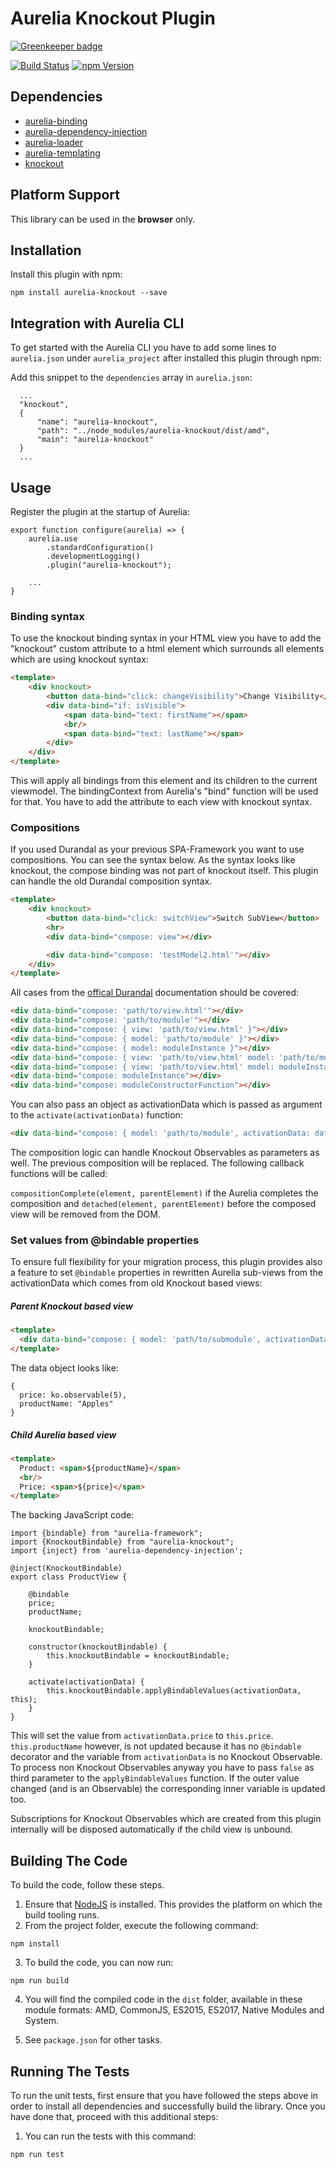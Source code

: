 # Aurelia Knockout Plugin

[![Greenkeeper badge](https://badges.greenkeeper.io/code-chris/aurelia-knockout.svg)](https://greenkeeper.io/)

[![Build Status](https://travis-ci.org/code-chris/aurelia-knockout.svg?branch=master)](https://travis-ci.org/code-chris/aurelia-knockout)
[![npm Version](https://img.shields.io/npm/v/aurelia-knockout.svg)](https://www.npmjs.com/package/aurelia-knockout)


## Dependencies

* [aurelia-binding](https://github.com/aurelia/binding)
* [aurelia-dependency-injection](https://github.com/aurelia/dependency-injection)
* [aurelia-loader](https://github.com/aurelia/loader)
* [aurelia-templating](https://github.com/aurelia/templating)
* [knockout](https://github.com/knockout/knockout)

## Platform Support

This library can be used in the **browser** only.


## Installation

Install this plugin with npm:

  ```shell
  npm install aurelia-knockout --save
  ```

## Integration with Aurelia CLI

To get started with the Aurelia CLI you have to add some lines to `aurelia.json` under `aurelia_project` after installed
this plugin through npm:

Add this snippet to the `dependencies` array in `aurelia.json`:

```
  ...
  "knockout",
  {
      "name": "aurelia-knockout",
      "path": "../node_modules/aurelia-knockout/dist/amd",
      "main": "aurelia-knockout"
  }
  ...
```


## Usage

Register the plugin at the startup of Aurelia:

```es6
export function configure(aurelia) => {
    aurelia.use
        .standardConfiguration()
        .developmentLogging()
        .plugin("aurelia-knockout");
    
    ...
}
```

### Binding syntax

To use the knockout binding syntax in your HTML view you have to add the "knockout" custom attribute to a
html element which surrounds all elements which are using knockout syntax:

```html
<template>
    <div knockout>
        <button data-bind="click: changeVisibility">Change Visibility</button>
        <div data-bind="if: isVisible">
            <span data-bind="text: firstName"></span>
            <br/>
            <span data-bind="text: lastName"></span>
        </div>
    </div>
</template>
```

This will apply all bindings from this element and its children to the current viewmodel. The bindingContext from
Aurelia's "bind" function will be used for that. You have to add the attribute to each view with knockout syntax.

### Compositions

If you used Durandal as your previous SPA-Framework you want to use compositions. You can see the syntax below.
As the syntax looks like knockout, the compose binding was not part of knockout itself. This plugin can handle the
old Durandal composition syntax.

```html
<template>
    <div knockout>
        <button data-bind="click: switchView">Switch SubView</button>
        <hr>
        <div data-bind="compose: view"></div>

        <div data-bind="compose: 'testModel2.html'"></div>
    </div>
</template>
```

All cases from the [offical Durandal](http://durandaljs.com/documentation/Using-Composition.html) documentation should be covered:

```html
<div data-bind="compose: 'path/to/view.html'"></div>
<div data-bind="compose: 'path/to/module'"></div>
<div data-bind="compose: { view: 'path/to/view.html' }"></div>
<div data-bind="compose: { model: 'path/to/module' }"></div>
<div data-bind="compose: { model: moduleInstance }"></div>
<div data-bind="compose: { view: 'path/to/view.html' model: 'path/to/module' }"></div>
<div data-bind="compose: { view: 'path/to/view.html' model: moduleInstance }"></div>
<div data-bind="compose: moduleInstance"></div>
<div data-bind="compose: moduleConstructorFunction"></div>
```

You can also pass an object as activationData which is passed as argument to the ```activate(activationData)``` function:
```html
<div data-bind="compose: { model: 'path/to/module', activationData: data }"></div>
```

The composition logic can handle Knockout Observables as parameters as well. The previous composition will be replaced.
The following callback functions will be called:

```compositionComplete(element, parentElement)``` if the Aurelia completes the composition and
```detached(element, parentElement)``` before the composed view will be removed from the DOM.


### Set values from @bindable properties

To ensure full flexibility for your migration process, this plugin provides also a feature to set ```@bindable```
properties in rewritten Aurelia sub-views from the activationData which comes from old Knockout based views:

##### Parent Knockout based view

```html
<template>
  <div data-bind="compose: { model: 'path/to/submodule', activationData: data }"></div>
</template>
```

The data object looks like:
```es6
{
  price: ko.observable(5),
  productName: "Apples"
}
```

##### Child Aurelia based view

```html
<template>
  Product: <span>${productName}</span>
  <br/>
  Price: <span>${price}</span>
</template>
```

The backing JavaScript code:
```es6
import {bindable} from "aurelia-framework";
import {KnockoutBindable} from "aurelia-knockout";
import {inject} from 'aurelia-dependency-injection';

@inject(KnockoutBindable)
export class ProductView {

    @bindable
    price;
    productName;

    knockoutBindable;

    constructor(knockoutBindable) {
        this.knockoutBindable = knockoutBindable;
    }

    activate(activationData) {
        this.knockoutBindable.applyBindableValues(activationData, this);
    }
}
```

This will set the value from ```activationData.price``` to ```this.price```. ```this.productName``` however, is not
updated because it has no ```@bindable``` decorator and the variable from ```activationData``` is no Knockout
Observable. To process non Knockout Observables anyway you have to pass ```false``` as third parameter to the
```applyBindableValues``` function. If the outer value changed (and is an Observable) the corresponding inner
variable is updated too.

Subscriptions for Knockout Observables which are created from this plugin internally will be disposed automatically
if the child view is unbound.


## Building The Code

To build the code, follow these steps.

1. Ensure that [NodeJS](http://nodejs.org/) is installed. This provides the platform on which the build tooling runs.
2. From the project folder, execute the following command:

  ```shell
  npm install
  ```
3. To build the code, you can now run:

  ```shell
  npm run build
  ```
4. You will find the compiled code in the `dist` folder, available in these module formats: AMD, CommonJS, ES2015, ES2017, Native Modules and System.

5. See `package.json` for other tasks.


## Running The Tests

To run the unit tests, first ensure that you have followed the steps above in order to install all dependencies and successfully build the library. Once you have done that, proceed with this additional steps:

1. You can run the tests with this command:

  ```shell
  npm run test
  ```

